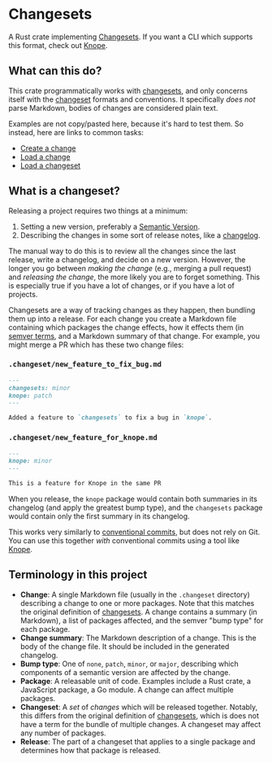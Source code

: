 # Changesets

A Rust crate implementing [Changesets]. If you want a CLI which supports this format, check out [Knope].

## What can this do?

This crate programmatically works with [changesets], and only concerns itself with the [changeset][changesets] formats and conventions. It specifically _does not_ parse Markdown, bodies of changes are considered plain text.

Examples are not copy/pasted here, because it's hard to test them. So instead, here are links to common tasks:

- [Create a change](https://github.com/knope-dev/changesets/blob/61a3f4887e23af02542da66428d4364ee6025f00/tests/change.rs#L5)
- [Load a change](https://github.com/knope-dev/changesets/blob/61a3f4887e23af02542da66428d4364ee6025f00/tests/change.rs#LL46C6-L46C6)
- [Load a changeset](https://github.com/knope-dev/changesets/blob/61a3f4887e23af02542da66428d4364ee6025f00/tests/change_set.rs#L5)

## What is a changeset?

Releasing a project requires two things at a minimum:

1. Setting a new version, preferably a [Semantic Version][semver].
2. Describing the changes in some sort of release notes, like a [changelog](https://keepachangelog.com).

The manual way to do this is to review all the changes since the last release, write a changelog, and decide on a new version. However, the longer you go between _making the change_ (e.g., merging a pull request) and _releasing the change_, the more likely you are to forget something. This is especially true if you have a lot of changes, or if you have a lot of projects.

Changesets are a way of tracking changes as they happen, then bundling them up into a release. For each change you create a Markdown file containing which packages the change effects, how it effects them (in [semver terms][semver], and a Markdown summary of that change. For example, you might merge a PR which has these two change files:

### `.changeset/new_feature_to_fix_bug.md`

```markdown
---
changesets: minor
knope: patch
---

Added a feature to `changesets` to fix a bug in `knope`.
```

### `.changeset/new_feature_for_knope.md`

```markdown
---
knope: minor
---

This is a feature for Knope in the same PR
```

When you release, the `knope` package would contain both summaries in its changelog (and apply the greatest bump type), and the `changesets` package would contain only the first summary in its changelog.

This works very similarly to [conventional commits](https://www.conventionalcommits.org/en/v1.0.0/), but does not rely on Git. You can use this together _with_ conventional commits using a tool like [Knope].

## Terminology in this project

- **Change**: A single Markdown file (usually in the `.changeset` directory) describing a change to one or more packages. Note that this matches the original definition of [changesets]. A change contains a summary (in Markdown), a list of packages affected, and the semver "bump type" for each package.
- **Change summary**: The Markdown description of a change. This is the body of the change file. It should be included in the generated changelog.
- **Bump type**: One of `none`, `patch`, `minor`, or `major`, describing which components of a semantic version are affected by the change.
- **Package**: A releasable unit of code. Examples include a Rust crate, a JavaScript package, a Go module. A change can affect multiple packages.
- **Changeset**: A _set_ of _changes_ which will be released together. Notably, this differs from the original definition of [changesets], which is does not have a term for the bundle of multiple changes. A changeset may affect any number of packages.
- **Release**: The part of a changeset that applies to a single package and determines how that package is released.

[semver]: https://semver.org/
[changesets]: https://github.com/changesets/changesets
[Knope]: https://github.com/knope-dev/knope

